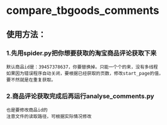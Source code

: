 # compare_tbgoods_comments
## 使用方法：
  ### 1.先用spider.py把你想要获取的淘宝商品评论获取下来
    默认商品id是：39457378637，你要替换掉。只能一个个的来，没有多线程
    如果因为错误程序自动关闭，要根据已经获取的页数，修改start_page的值，
    要不然就是在重复获取。
  ### 2.商品评论获取完成后再运行analyse_comments.py
    也是要修改商品id的
    注意文件的读取路径，可根据实际情况修改

